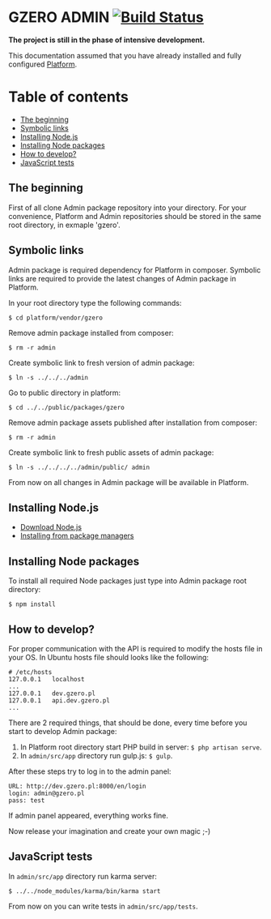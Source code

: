 GZERO ADMIN [![Build Status](https://travis-ci.org/GrupaZero/admin.svg?branch=master)](https://travis-ci.org/GrupaZero/admin)
===

**The project is still in the phase of intensive development.**

This documentation assumed that you have already installed and fully configured [Platform](https://github.com/GrupaZero/platform).

# Table of contents
* [The beginning](#the-beginning)
* [Symbolic links](#symbolic-links)
* [Installing Node.js](#installing-nodejs)
* [Installing Node packages](#installing-node-packages)
* [How to develop?](#how-to-develop)
* [JavaScript tests](#javascript-tests)

## The beginning
First of all clone Admin package repository into your directory. For your convenience, Platform and Admin repositories should be stored in the same root directory, in exmaple 'gzero'.

## Symbolic links
Admin package is required dependency for Platform in composer. Symbolic links are required to provide the latest changes of Admin package in Platform.

In your root directory type the following commands:
```
$ cd platform/vendor/gzero
```
Remove admin package installed from composer:
```
$ rm -r admin
```
Create symbolic link to fresh version of admin package:
```
$ ln -s ../../../admin
```
Go to public directory in platform:
```
$ cd ../../public/packages/gzero
```
Remove admin package assets published after installation from composer:
```
$ rm -r admin
```
Create symbolic link to fresh public assets of admin package:
```
$ ln -s ../../../../admin/public/ admin
```
From now on all changes in Admin package will be available in Platform.

## Installing Node.js
* <a href="http://nodejs.org/download" target="_blank" title="Download Node.js">Download Node.js</a>
* <a href="https://github.com/joyent/node/wiki/Installing-Node.js-via-package-manager" target="_blank" title="Installing from package managers">Installing from package managers</a>

## Installing Node packages
To install all required Node packages just type into Admin package root directory:
```
$ npm install
```

## How to develop?
For proper communication with the API is required to modify the hosts file in your OS.
In Ubuntu hosts file should looks like the following:
```
# /etc/hosts
127.0.0.1	localhost
...
127.0.0.1	dev.gzero.pl
127.0.0.1   api.dev.gzero.pl
...
```

There are 2 required things, that should be done, every time before you start to develop Admin package:

1. In Platform root directory start PHP build in server: `$ php artisan serve`.
2. In `admin/src/app` directory run gulp.js: `$ gulp`.

After these steps try to log in to the admin panel:
```
URL: http://dev.gzero.pl:8000/en/login
login: admin@gzero.pl
pass: test
```

If admin panel appeared, everything works fine.

Now release your imagination and create your own magic ;-)

## JavaScript tests
In `admin/src/app` directory run karma server:
```
$ ../../node_modules/karma/bin/karma start
```
From now on you can write tests in `admin/src/app/tests`.
